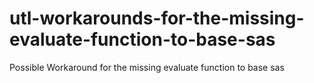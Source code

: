 # utl-workarounds-for-the-missing-evaluate-function-to-base-sas
Possible Workaround for the missing evaluate function to base sas
